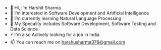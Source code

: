 - 👋 Hi, I’m Harshit Sharma
- 👀 I’m interested in Software Development and Artificial Intelligence
- 🌱 I’m currently learning Natural Language Processing
- 💞️ My Specality includes Software Development, Software Testing and Data Science
- ⚡ I'm also Actively looking for a job in India
- 📫 You can reach me on harshusharma376@gmail.com

<!---
HarshitSharmaWorks/HarshitSharmaWorks is a ✨ special ✨ repository because its `README.md` (this file) appears on your GitHub profile.
You can click the Preview link to take a look at your changes.
--->
